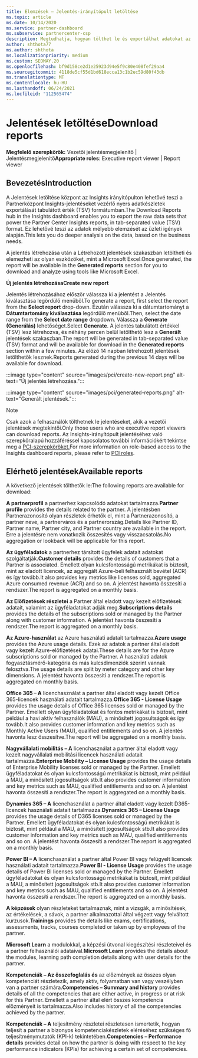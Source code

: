 ```yaml
---
title: Elemzések – Jelentés-irányítópult letöltése
ms.topic: article
ms.date: 10/14/2020
ms.service: partner-dashboard
ms.subservice: partnercenter-csp
description: Megtudhatja, hogyan tölthet le és exportálhat adatokat az Partnerközpont jelentéskészítési irányítópultról és az Partnerközpont Insights-jelentésekből.
author: shthota77
ms.author: shthota
ms.localizationpriority: medium
ms.custom: SEOMAY.20
ms.openlocfilehash: bf9d158ce2d1e25923d94e5f9c80e408fef29aa4
ms.sourcegitcommit: 4118de5cf55d1bd618ecca13c1b2ec59d80f43db
ms.translationtype: MT
ms.contentlocale: hu-HU
ms.lasthandoff: 06/24/2021
ms.locfileid: "112565474"
---
```

# <a name="download-reports"></a><span data-ttu-id="2269b-103">Jelentések letöltése</span><span class="sxs-lookup"><span data-stu-id="2269b-103">Download reports</span></span>

<span data-ttu-id="2269b-104">**Megfelelő szerepkörök:** Vezetői jelentésmegjelenítő | Jelentésmegjelenítő</span><span class="sxs-lookup"><span data-stu-id="2269b-104">**Appropriate roles**: Executive report viewer | Report viewer</span></span>

## <a name="introduction"></a><span data-ttu-id="2269b-105">Bevezetés</span><span class="sxs-lookup"><span data-stu-id="2269b-105">Introduction</span></span>

<span data-ttu-id="2269b-106">A Jelentések letöltése központ az Insights irányítópulton lehetővé teszi a Partnerközpont Insights-jelentéseket vezérlő nyers adatkészletek exportálását tabulátott érték (TSV) formátumban.</span><span class="sxs-lookup"><span data-stu-id="2269b-106">The Download Reports hub in the Insights dashboard enables you to export the raw data sets that power the Partner Center Insights reports, in tab-separated value (TSV) format.</span></span> <span data-ttu-id="2269b-107">Ez lehetővé teszi az adatok mélyebb elemzését az üzleti igények alapján.</span><span class="sxs-lookup"><span data-stu-id="2269b-107">This lets you do deeper analysis on the data, based on the business needs.</span></span>

<span data-ttu-id="2269b-108">A jelentés létrehozása után a  Létrehozott jelentések szakaszban letöltheti és elemezheti az olyan eszközöket, mint a Microsoft Excel.</span><span class="sxs-lookup"><span data-stu-id="2269b-108">Once generated, the report  will be available in the **Generated reports** section for you to download and analyze using tools like Microsoft Excel.</span></span>

<span data-ttu-id="2269b-109">**Új jelentés létrehozása**</span><span class="sxs-lookup"><span data-stu-id="2269b-109">**Create new report**</span></span>

<span data-ttu-id="2269b-110">Jelentés létrehozásához először válassza ki  a jelentést a Jelentés kiválasztása legördülő menüből.</span><span class="sxs-lookup"><span data-stu-id="2269b-110">To generate a report, first select the report from the **Select report** drop-down.</span></span> <span data-ttu-id="2269b-111">Ezután válassza ki a dátumtartományt a **Dátumtartomány kiválasztása** legördülő menüből.</span><span class="sxs-lookup"><span data-stu-id="2269b-111">Then, select the date range from the **Select date range** dropdown.</span></span> <span data-ttu-id="2269b-112">Válassza a **Generate (Generálás)** lehetőséget.</span><span class="sxs-lookup"><span data-stu-id="2269b-112">Select **Generate**.</span></span> <span data-ttu-id="2269b-113">A jelentés tabulátott értékkel (TSV) lesz létrehozva, és néhány percen belül letölthető lesz a **Generált** jelentések szakaszban.</span><span class="sxs-lookup"><span data-stu-id="2269b-113">The report will be generated in tab-separated value (TSV) format and will be available for download in the **Generated reports** section within a few minutes.</span></span> <span data-ttu-id="2269b-114">Az előző 14 napban létrehozott jelentések letölthetők lesznek.</span><span class="sxs-lookup"><span data-stu-id="2269b-114">Reports generated during the previous 14 days will be available for download.</span></span>

:::image type="content" source="images/pci/create-new-report.png" alt-text="Új jelentés létrehozása.":::

:::image type="content" source="images/pci/generated-reports.png" alt-text="Generált jelentések.":::

>[!NOTE] 
><span data-ttu-id="2269b-117">Csak azok a felhasználók tölthetnek le jelentéseket, akik a vezetői jelentések megtekintői.</span><span class="sxs-lookup"><span data-stu-id="2269b-117">Only those users who are executive report viewers can download reports.</span></span> <span data-ttu-id="2269b-118">Az Insights-irányítópult jelentéséhez való szerepköralapú hozzáféréssel kapcsolatos további információkért tekintse meg a [PCI-szerepköröket.](pci-roles.md)</span><span class="sxs-lookup"><span data-stu-id="2269b-118">For more information on role-based access to the Insights dashboard reports, please refer to [PCI roles](pci-roles.md).</span></span> 

## <a name="available-reports"></a><span data-ttu-id="2269b-119">Elérhető jelentések</span><span class="sxs-lookup"><span data-stu-id="2269b-119">Available reports</span></span>

<span data-ttu-id="2269b-120">A következő jelentések tölthetők le:</span><span class="sxs-lookup"><span data-stu-id="2269b-120">The following reports are available for download:</span></span>

<span data-ttu-id="2269b-121">**A partnerprofil** a partnerhez kapcsolódó adatokat tartalmazza.</span><span class="sxs-lookup"><span data-stu-id="2269b-121">**Partner profile** provides the details related to the partner.</span></span> <span data-ttu-id="2269b-122">A jelentésben Partnerazonosító olyan részletek érhetők el, mint a Partnerazonosító, a partner neve, a partnerváros és a partnerország.</span><span class="sxs-lookup"><span data-stu-id="2269b-122">Details like Partner ID, Partner name, Partner city, and Partner country are available in the report.</span></span> <span data-ttu-id="2269b-123">Erre a jelentésre nem vonatkozik összesítés vagy visszacsatolás.</span><span class="sxs-lookup"><span data-stu-id="2269b-123">No aggregation or lookback will be applicable for this report.</span></span>

<span data-ttu-id="2269b-124">**Az ügyféladatok** a partnerhez társított ügyfelek adatait adatokat szolgáltatják.</span><span class="sxs-lookup"><span data-stu-id="2269b-124">**Customer details** provides the details of customers that a Partner is associated.</span></span> <span data-ttu-id="2269b-125">Emellett olyan kulcsfontosságú metrikákat is biztosít, mint az eladott licencek, az aggregált Azure-beli felhasznált bevétel (ACR) és így tovább.</span><span class="sxs-lookup"><span data-stu-id="2269b-125">It also provides key metrics like licenses sold, aggregated Azure consumed revenue (ACR) and so on.</span></span> <span data-ttu-id="2269b-126">A jelentést havonta összesíti a rendszer.</span><span class="sxs-lookup"><span data-stu-id="2269b-126">The report is aggregated on a monthly basis.</span></span>

<span data-ttu-id="2269b-127">**Az Előfizetések részletei** a Partner által eladott vagy kezelt előfizetések adatait, valamint az ügyféladatokat adják meg.</span><span class="sxs-lookup"><span data-stu-id="2269b-127">**Subscriptions details** provides the details of the subscriptions sold or managed by the Partner along with customer information.</span></span> <span data-ttu-id="2269b-128">A jelentést havonta összesíti a rendszer.</span><span class="sxs-lookup"><span data-stu-id="2269b-128">The report is aggregated on a monthly basis.</span></span>

<span data-ttu-id="2269b-129">**Az Azure-használat** az Azure használati adatait tartalmazza.</span><span class="sxs-lookup"><span data-stu-id="2269b-129">**Azure usage** provides the Azure usage details.</span></span> <span data-ttu-id="2269b-130">Ezek az adatok a partner által eladott vagy kezelt Azure-előfizetések adatai.</span><span class="sxs-lookup"><span data-stu-id="2269b-130">These details are for the Azure subscriptions sold or managed by the Partner.</span></span> <span data-ttu-id="2269b-131">A használati adatok fogyasztásmérő-kategória és más kulcsdimenziók szerint vannak felosztva.</span><span class="sxs-lookup"><span data-stu-id="2269b-131">The usage details are split by meter category and other key dimensions.</span></span> <span data-ttu-id="2269b-132">A jelentést havonta összesíti a rendszer.</span><span class="sxs-lookup"><span data-stu-id="2269b-132">The report is aggregated on monthly basis.</span></span>

<span data-ttu-id="2269b-133">**Office 365 – A** licenchasználat a partner által eladott vagy kezelt Office 365-licencek használati adatait tartalmazza.</span><span class="sxs-lookup"><span data-stu-id="2269b-133">**Office 365 - License Usage** provides the usage details of Office 365 licenses sold or managed by the Partner.</span></span> <span data-ttu-id="2269b-134">Emellett olyan ügyféladatokat és fontos metrikákat is biztosít, mint például a havi aktív felhasználók (MAU), a minősített jogosultságok és így tovább.</span><span class="sxs-lookup"><span data-stu-id="2269b-134">It also provides customer information and key metrics such as Monthly Active Users (MAU), qualified entitlements and so on.</span></span> <span data-ttu-id="2269b-135">A jelentés havonta lesz összesítve.</span><span class="sxs-lookup"><span data-stu-id="2269b-135">The report will be aggregated on a monthly basis.</span></span>

<span data-ttu-id="2269b-136">**Nagyvállalati mobilitás – A**  licenchasználat a partner által eladott vagy kezelt nagyvállalati mobilitási licencek használati adatait tartalmazza.</span><span class="sxs-lookup"><span data-stu-id="2269b-136">**Enterprise Mobility – License Usage**  provides the usage details of Enterprise Mobility licenses sold or managed by the Partner.</span></span> <span data-ttu-id="2269b-137">Emellett ügyféladatokat és olyan kulcsfontosságú metrikákat is biztosít, mint például a MAU, a minősített jogosultságok stb.</span><span class="sxs-lookup"><span data-stu-id="2269b-137">It also provides customer information and key metrics such as MAU, qualified entitlements and so on.</span></span> <span data-ttu-id="2269b-138">A jelentést havonta összesíti a rendszer.</span><span class="sxs-lookup"><span data-stu-id="2269b-138">The report is aggregated on a monthly basis.</span></span>

<span data-ttu-id="2269b-139">**Dynamics 365 – A** licenchasználat a partner által eladott vagy kezelt D365-licencek használati adatait tartalmazza.</span><span class="sxs-lookup"><span data-stu-id="2269b-139">**Dynamics 365 – License Usage** provides the usage details of D365 licenses sold or managed by the Partner.</span></span> <span data-ttu-id="2269b-140">Emellett ügyféladatokat és olyan kulcsfontosságú metrikákat is biztosít, mint például a MAU, a minősített jogosultságok stb.</span><span class="sxs-lookup"><span data-stu-id="2269b-140">It also provides customer information and key metrics such as MAU, qualified entitlements and so on.</span></span> <span data-ttu-id="2269b-141">A jelentést havonta összesíti a rendszer.</span><span class="sxs-lookup"><span data-stu-id="2269b-141">The report is aggregated on a monthly basis.</span></span>

<span data-ttu-id="2269b-142">**Power BI – A** licenchasználat a partner által Power BI vagy felügyelt licencek használati adatait tartalmazza.</span><span class="sxs-lookup"><span data-stu-id="2269b-142">**Power BI - License Usage** provides the usage details of Power BI licenses sold or managed by the Partner.</span></span> <span data-ttu-id="2269b-143">Emellett ügyféladatokat és olyan kulcsfontosságú metrikákat is biztosít, mint például a MAU, a minősített jogosultságok stb.</span><span class="sxs-lookup"><span data-stu-id="2269b-143">It also provides customer information and key metrics such as MAU, qualified entitlements and so on.</span></span> <span data-ttu-id="2269b-144">A jelentést havonta összesíti a rendszer.</span><span class="sxs-lookup"><span data-stu-id="2269b-144">The report is aggregated on a monthly basis.</span></span>

<span data-ttu-id="2269b-145">**A képzések** olyan részleteket tartalmaznak, mint a vizsgák, a minősítések, az értékelések, a sávok, a partner alkalmazottai által végzett vagy felváltott kurzusok.</span><span class="sxs-lookup"><span data-stu-id="2269b-145">**Trainings** provides the details like exams, certifications, assessments, tracks, courses completed or taken up by employees of the partner.</span></span>

<span data-ttu-id="2269b-146">**Microsoft Learn** a modulokkal, a képzési útvonal kiegészítési részleteivel és a partner felhasználói adataival.</span><span class="sxs-lookup"><span data-stu-id="2269b-146">**Microsoft Learn** provides the details about the modules, learning path completion details along with user details for the partner.</span></span>

<span data-ttu-id="2269b-147">**Kompetenciák – Az összefoglalás és** az előzmények az összes olyan kompetenciát részletezik, amely aktív, folyamatban van vagy veszélyben van a partner számára.</span><span class="sxs-lookup"><span data-stu-id="2269b-147">**Competencies – Summary and history** provides details of all the competencies that are either active, in progress or at risk for this Partner.</span></span> <span data-ttu-id="2269b-148">Emellett a partner által elért összes kompetencia előzményeit is tartalmazza.</span><span class="sxs-lookup"><span data-stu-id="2269b-148">Also includes history of all the competencies achieved by the partner.</span></span>

<span data-ttu-id="2269b-149">**Kompetenciák – A** teljesítmény részletei részletesen ismertetik, hogyan teljesít a partner a bizonyos kompetenciakészletek eléréséhez szükséges fő teljesítménymutatók (KPI-k) tekintetében.</span><span class="sxs-lookup"><span data-stu-id="2269b-149">**Competencies – Performance details** provides detail on how the partner is doing with respect to the key performance indicators (KPIs) for achieving a certain set of competencies.</span></span>

